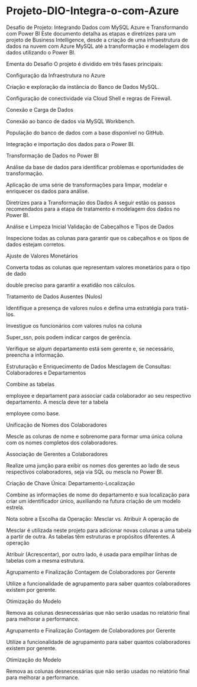 # Projeto-DIO-Integra-o-com-Azure

Desafio de Projeto: Integrando Dados com MySQL Azure e Transformando com Power BI
Este documento detalha as etapas e diretrizes para um projeto de Business Intelligence, desde a criação de uma infraestrutura de dados na nuvem com Azure MySQL até a transformação e modelagem dos dados utilizando o Power BI.


Ementa do Desafio
O projeto é dividido em três fases principais:

Configuração da Infraestrutura no Azure

Criação e exploração da instância do Banco de Dados MySQL.

Configuração de conectividade via Cloud Shell e regras de Firewall.

Conexão e Carga de Dados

Conexão ao banco de dados via MySQL Workbench.

População do banco de dados com a base disponível no GitHub.

Integração e importação dos dados para o Power BI.


Transformação de Dados no Power BI

Análise da base de dados para identificar problemas e oportunidades de transformação.

Aplicação de uma série de transformações para limpar, modelar e enriquecer os dados para análise.

Diretrizes para a Transformação dos Dados
A seguir estão os passos recomendados para a etapa de tratamento e modelagem dos dados no Power BI.

Análise e Limpeza Inicial
Validação de Cabeçalhos e Tipos de Dados

Inspecione todas as colunas para garantir que os cabeçalhos e os tipos de dados estejam corretos.

Ajuste de Valores Monetários

Converta todas as colunas que representam valores monetários para o tipo de dado 

double preciso para garantir a exatidão nos cálculos.

Tratamento de Dados Ausentes (Nulos)

Identifique a presença de valores nulos e defina uma estratégia para tratá-los.

Investigue os funcionários com valores nulos na coluna 

Super_ssn, pois podem indicar cargos de gerência.

Verifique se algum departamento está sem gerente e, se necessário, preencha a informação.

Estruturação e Enriquecimento de Dados
Mesclagem de Consultas: Colaboradores e Departamentos

Combine as tabelas 

employee e departament para associar cada colaborador ao seu respectivo departamento. A mescla deve ter a tabela 

employee como base.

Unificação de Nomes dos Colaboradores

Mescle as colunas de nome e sobrenome para formar uma única coluna com os nomes completos dos colaboradores.

Associação de Gerentes a Colaboradores

Realize uma junção para exibir os nomes dos gerentes ao lado de seus respectivos colaboradores, seja via SQL ou mescla no Power BI.

Criação de Chave Única: Departamento-Localização

Combine as informações de nome do departamento e sua localização para criar um identificador único, auxiliando na futura criação de um modelo estrela.

Nota sobre a Escolha da Operação: Mesclar vs. Atribuir
A operação de 

Mesclar é utilizada neste projeto para adicionar novas colunas a uma tabela a partir de outra. As tabelas têm estruturas e propósitos diferentes. A operação 

Atribuir (Acrescentar), por outro lado, é usada para empilhar linhas de tabelas com a mesma estrutura.

Agrupamento e Finalização
Contagem de Colaboradores por Gerente

Utilize a funcionalidade de agrupamento para saber quantos colaboradores existem por gerente.

Otimização do Modelo

Remova as colunas desnecessárias que não serão usadas no relatório final para melhorar a performance.

Agrupamento e Finalização
Contagem de Colaboradores por Gerente

Utilize a funcionalidade de agrupamento para saber quantos colaboradores existem por gerente.

Otimização do Modelo

Remova as colunas desnecessárias que não serão usadas no relatório final para melhorar a performance.
